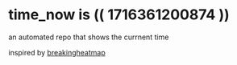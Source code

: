 # time_now is (( 1716361200874 ))

an automated repo that shows the currnent time

inspired by [breakingheatmap](https://github.com/breakingheatmap/breakingheatmap)